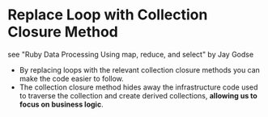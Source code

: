 # Replace Loop with Collection Closure Method

see "Ruby Data Processing Using map, reduce, and select" by Jay Godse

+ By replacing loops with the relevant collection closure methods you can make the code easier to follow.
+ The collection closure method hides away the infrastructure code used to traverse the collection and create derived collections, **allowing us to focus on business logic**.
